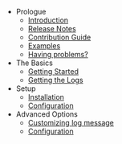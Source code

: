 - Prologue
    - [Introduction](/docs/{{version}}/introduction)
    - [Release Notes](/docs/{{version}}/releases)
    - [Contribution Guide](/docs/{{version}}/contributing)
    - [Examples](/docs/{{version}}/examples)
    - [Having problems?](/docs/{{version}}/faq)
- The Basics
    - [Getting Started](/docs/{{version}}/installation)
    - [Getting the Logs](/docs/{{version}}/getting-logs)
- Setup
    - [Installation](/docs/{{version}}/installation)
    - [Configuration](/docs/{{version}}/configuration)
- Advanced Options
    - [Customizing log message](/docs/{{version}}/customizing)
    - [Configuration](/docs/{{version}}/configuration)

